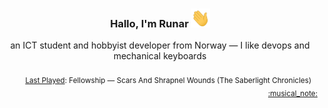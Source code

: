 <h3 align="center">Hallo, I'm Runar <img src="./assets/wave.gif" width="30px" height="30px"></h3>

<div align="center">an ICT student and hobbyist developer from Norway — I like devops and mechanical keyboards</div>

<br/>
<div align="right"><sub>
  <a href="https://www.last.fm/user/runarsf">Last Played</a>: Fellowship &mdash; Scars And Shrapnel Wounds (The Saberlight Chronicles) &nbsp;&nbsp; <a href="https:&#x2F;&#x2F;www.last.fm&#x2F;music&#x2F;Fellowship&#x2F;_&#x2F;Scars+And+Shrapnel+Wounds">:musical_note:</a>
</sub></div>

